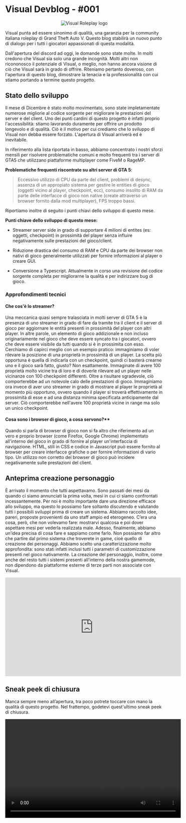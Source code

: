 # Visual Devblog - #001

<div align="center"><img src="https://i.imgur.com/eWuJmqE.png" alt="Visual Roleplay logo"/></div>

Visual punta ad essere sinonimo di qualità, una garanzia per la community italiana roleplay di Grand Theft Auto V. Questo blog stabilirà un nuovo punto di dialogo per i tutti i giocatori appassionati di questa modalità.

Dall'apertura del discord ad oggi, le domande sono state molte. In molti credono che Visual sia solo una grande incognità. Molti altri non ricononosco il potenziale di Visual, o meglio, non hanno ancora visione di ciò che Visual sarà in grado di offrire. Riteniamo pertanto doveroso, con l'apertura di questo blog, dimostrare la tenacia e la professionalità con cui stiamo portando a termine questo progetto.

## Stato dello sviluppo 
Il mese di Dicembre è stato molto movimentato, sono state impletamentate numerose migliorie al codice sorgente per migliorare le prestazioni del server e del client. Uno dei punti cardini di questo progetto è infatti proprio l'accessibilità: stiamo lavorando duramente per offrire un prodotto longevolo e di qualità. Ciò è il motivo per cui crediamo che lo sviluppo di Visual non debba essere forzato. L'apertura di Visual arriverà ed è inevitabile. 

In riferimento alla lista riportata in basso, abbiamo concentrato i nostri sforzi mensili per risolvere problematiche comuni e molto frequenti tra i server di GTA5 che utilizzano piattaforme multiplayer come FiveM o RageMP.

**Problematiche frequenti riscontrate su altri server di GTA 5**:
> Eccessivo utilizzo di CPU da parte del client, problemi di desync, assenza di un appropiato sistema per gestire le entities di gioco (oggetti vicino al player, checkpoint, ecc), consumo insolito di RAM da parte delle interfacce di gioco non native (create attraverso un browser fornito dalla mod multiplayer), FPS troppo bassi. 

Riportiamo inoltre di seguito i punti chiavi dello sviluppo di questo mese. 

**Punti chiave dello sviluppo di questo mese:**
* Streamer server side in grado di supportare 4 milioni di entites (es: oggetti, checkpoint) in prossimità del player senza influire negativamente sulle prestazioni del gioco/client.

* Riduzione drastica del consumo di RAM e CPU da parte dei browser non nativi di gioco generalmente utilizzati per fornire informazioni al player o creare GUI. 

* Conversione a Typescript. Attualmente in corso una revisione del codice sorgente completa per migliorarne la qualità e per indirizzare bug di gioco. 

### Approfondimenti tecnici

#### Che cos'è lo streamer?
Una meccanica quasi sempre tralasciata in molti server di GTA 5 è la presenza di uno streamer in grado di fare da tramite tra il client e il server di gioco per aggiornare le entità presenti in prossimità del player con altri player. In altre parole, un elemento di gioco addizionale e non incluso originariamente nel gioco che deve essere syncato tra i giocatori, ovvero che deve essere visibile da tutti quando si è in prossimita con esso. Cerchiamo di capirci meglio con un esempio pratico: immaginiamo di voler rilevare la posizione di una proprietà in prossimità di un player. La scelta più opportuna è quella di indicarla con un checkpoint, quindi ci basterà crearne uno e il gioco sarà fatto, giusto? Non esattamente. Immaginate di avere 100 proprietà molto vicine tra di loro e di doverle rilevare ad un player nelle vicinanze con 100 checkpoint differenti. Oltre a risultare sgradevole, ciò comporterebbe ad un notevole calo delle prestazioni di gioco. Immaginiamo ora invece di aver uno streamer in grado di mostrare al player le proprietà al momento più opportuno, ovvero quando il player si troverà effettivamente in prossimità di esse e ad una distanza minima specificata anticipamente dal server. Ciò comporterebbe nell'avere 100 proprietà vicine in range ma solo un unico checkpoint.

#### Cosa sono i browser di gioco, a cosa servono?**
Quando si parla di browser di gioco non si fa altro che riferimento ad un vero e proprio browser (come Firefox, Google Chrome) implementato all'interno del gioco in grado di fornire al player un'interfaccia di navigazione. HTML, stili in CSS e codice in Javascript può essere fornito al browser per creare interfacce grafiche o per fornire informazioni di vario tipo. Un utilizzo non corretto dei browser di gioco può incidere negativamente sulle prestazioni del client.

## Anteprima creazione personaggio
È arrivato il momento che tutti aspettavamo. Sono passati dei mesi da quando ci siamo annunciati la prima volta, mesi in cui ci siamo confrontati incessantemente. 
Per noi è molto importante dare una direzione efficace allo sviluppo, ma questo lo possiamo fare soltanto discutendo e valutando tutti i possibili sviluppi prima di creare un sistema. 
Abbiamo raccolto idee, pareri, proposte provenienti da uno staff ampio ed eterogeneo. 
C’era una cosa, però, che non volevamo fare: mostrarvi qualcosa e poi dover aspettare mesi per vederla realizzata male. Adesso, finalmente, abbiamo un’idea precisa di cosa fare e sappiamo come farlo.
Non possiamo far altro che partire dal primo sistema che troverete in game, cioè quello di creazione dei personaggi. Abbiamo scelto una caratterizzazione molto approfondita: sono stati infatti inclusi tutti i parametri di customizzazione presenti nel gioco nativamente. La creazione del personaggio, inoltre, come anche del resto tutti i sistemi presenti all'interno della nostra gamemode, non dipendono da piattaforme esterne di terze parti non associate con Visual.

<div align="center"><iframe width="560" height="315" src="https://www.youtube.com/embed/cXYDWlLhDwY" frameborder="0" allow="accelerometer; autoplay; clipboard-write; encrypted-media; gyroscope; picture-in-picture" allowfullscreen></iframe></div>

## Sneak peek di chiusura
Manca sempre meno all’apertura, tra poco potrete toccare con mano la qualità di questo progetto. 
Nel frattempo, godetevi quest'ultimo sneak peek di chiusura. 

<div align="center">
  <video width="560" height="315" controls><source src="https://i.imgur.com/m7NXFvj.mp4" type="video/mp4"></video>
</div>
